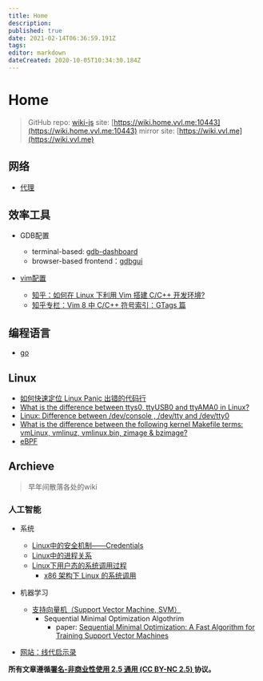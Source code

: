 ```yaml
---
title: Home
description: 
published: true
date: 2021-02-14T06:36:59.191Z
tags: 
editor: markdown
dateCreated: 2020-10-05T10:34:30.184Z
---
```


# Home

> GitHub repo: [wiki-js](https://github.com/time-river/wiki-js)
> site: [https://wiki.home.vvl.me:10443](https://wiki.home.vvl.me:10443)
> mirror site: [https://wiki.vvl.me](https://wiki.vvl.me)

## 网络

- [代理](proxy)

## 效率工具

- GDB配置
  - terminal-based: [gdb-dashboard](https://github.com/cyrus-and/gdb-dashboard)
  - browser-based frontend：[gdbgui](https://github.com/cs01/gdbgui)
  
- [vim配置](https://github.com/time-river/vimrc/tree/main)
  - [知乎：如何在 Linux 下利用 Vim 搭建 C/C++ 开发环境?](https://www.zhihu.com/question/47691414/answer/373700711)
  - [知乎专栏：Vim 8 中 C/C++ 符号索引：GTags 篇](https://zhuanlan.zhihu.com/p/36279445)
  
## 编程语言

- [go](programming-language/go)

## Linux

- [如何快速定位 Linux Panic 出错的代码行](http://tinylab.org/find-out-the-code-line-of-kernel-panic-address/)
- [What is the difference between ttys0, ttyUSB0 and ttyAMA0 in Linux?](https://unix.stackexchange.com/questions/307390/what-is-the-difference-between-ttys0-ttyusb0-and-ttyama0-in-linux/307394)
- [Linux: Difference between /dev/console , /dev/tty and /dev/tty0](https://unix.stackexchange.com/questions/60641/linux-difference-between-dev-console-dev-tty-and-dev-tty0#:~:text=%2Fdev%2Ftty%5B0%2D,the%20process%20that%20open%20it.)
- [What is the difference between the following kernel Makefile terms: vmLinux, vmlinuz, vmlinux.bin, zimage & bzimage?](https://unix.stackexchange.com/questions/5518/what-is-the-difference-between-the-following-kernel-makefile-terms-vmlinux-vml)
- [eBPF](eBPF)

## Archieve

> 早年间散落各处的wiki

### 人工智能

- 系统
  - [Linux中的安全机制——Credentials](archive/linux-credentials)
  - [Linux中的进程关系](archive/linux-process-relationship)
  - [Linux下用户态的系统调用过程](archive/linux-syscall-in-userspace)
    - [x86 架构下 Linux 的系统调用](https://vvl.me/2019/06/linux-syscall-and-vsyscall-vdso-in-x86/)

- 机器学习
  - [支持向量机（Support Vector Machine, SVM）](archive/svm)
    - Sequential Minimal Optimization Algothrim
      - paper: [Sequential Minimal Optimization: A Fast Algorithm for Training Support Vector Machines](https://pdfs.semanticscholar.org/59ee/e096b49d66f39891eb88a6c84cc89acba12d.pdf)
      
- [网站：线代启示录](https://ccjou.wordpress.com/)

**所有文章遵循[署名-非商业性使用 2.5 通用 (CC BY-NC 2.5) ](https://creativecommons.org/licenses/by-nc/2.5/deed.zh)协议。**